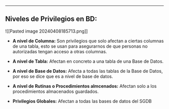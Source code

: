 
---
## Niveles de Privilegios en BD:

![[Pasted image 20240408185713.png]]

- **A nivel de Columna:**
	 Son privilegios que solo afectan a ciertas columnas de una tabla, esto se usan para asegurarnos de que personas no autorizadas tengan acceso a otras columnas.
	 
- **A nivel de Tabla:**
	 Afectan en concreto a una tabla de una Base de Datos.
	 
- **A nivel de Base de Datos:**
	 Afecta a todas las tablas de la Base de Datos, por eso se dice que es a nivel de base de datos.
- **A nivel de Rutinas o Procedimientos almcenados:**
	 Afectan solo a los procedimientos almacenados guardados.
	 
- **Privilegios Globales:**
	 Afectan a todas las bases de datos del SGDB